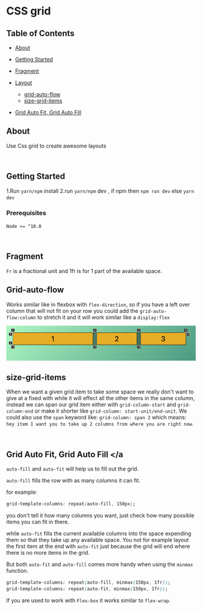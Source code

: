 # CSS grid

## Table of Contents

- [About](#about)

- [Getting Started](#getting_started)
- [Fragment](#fragment)
- [Layout](#layout)
  - [grid-auto-flow](#grid-auto-flow)
  - [size-grid-items](#size-grid-items)
- [Grid Auto Fit, Grid Auto Fill ](#fit)

## About <a name = "about"></a>

Use Css grid to create awesome layouts

<br/>

## Getting Started <a name = "getting_started"></a>

1.Run `yarn/npm` install
2.run `yarn/npm` dev , if npm then `npm run dev` else `yarn dev`

### Prerequisites

`Node >= ^10.0`

<br/>

## Fragment <a name = "fragment"></a>

`Fr` is a fractional unit and 1fr is for 1 part of the available space.

## Grid-auto-flow <a name = "grid-auto-flow"></a>

Works similar like in flexbox with `flex-direction`, so if you have a left over column that will not fit on your row you could add the `grid-auto-flow:column` to stretch it and it will work similar like a `display:flex`

<img src="grid-flow.png" alt="grid-flow" />

<br/>

## size-grid-items <a name = "size-grid-items"></a>

When we want a given grid item to take some space we really don't want to give at a fixed with while it will effect all the other items in the same column, instead we can span our grid item either with `grid-column-start` and `grid-column-end` or make it shorter like `grid-column: start-unit/end-unit`.
We could also use the `span` keyword like:
`grid-column: span 2` which means: `hey item I want you to take up 2 columns from where you are right now`.

<br/>

## Grid Auto Fit, Grid Auto Fill <a name = "fit"></a

`auto-fill` and `auto-fit` will help us to fill out the grid.

`auto-fill` fills the row with as many columns it can fit.

for example:

```css
grid-template-columns: repeat(auto-fill, 150px);
```

you don't tell it how many columns you want, just check how many possible items you can fit in there.

while `auto-fit` fills the current available columns into the space expending them so that they take up any available space.
You not for example layout the first item at the end with `auto-fit` just because the grid will end where there is no more items in the grid.

But both `auto-fit` and `auto-fill` comes more handy when using the `minmax` function.

```css
grid-template-columns: repeat(auto-fill, minmax(150px, 1fr));
grid-template-columns: repeat(auto-fit, minmax(150px, 1fr));
```

If you are used to work with `Flex-box` it works similar to `flex-wrap`.
